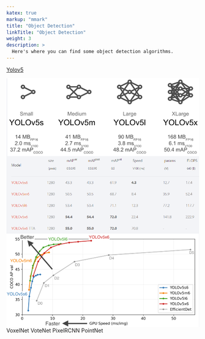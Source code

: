 ```yaml
---
katex: true
markup: "mmark"
title: "Object Detection"
linkTitle: "Object Detection"
weight: 3
description: >
  Here's where you can find some object detection algorithms.
---
```


[Yolov5](https://pytorch.org/hub/ultralytics_yolov5)

  <img src="Yolov5.png"
     alt="Network"
     style="float: left; margin-right: 10px;" />
  <img src="Yolov5_2.png"
     alt="Network"
     style="float: left; margin-right: 10px;" />
       <img src="Yolov5_3.png"
     alt="Network"
     style="float: left; margin-right: 10px;" />
     
VoxelNet
VoteNet
PixelRCNN
PointNet
